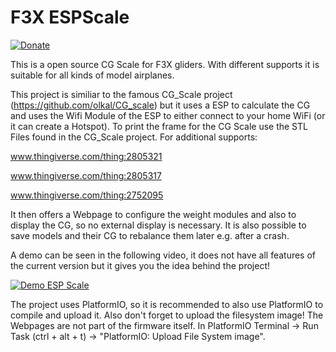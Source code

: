 # F3X ESPScale

[![Donate](https://img.shields.io/badge/Donate-PayPal-green.svg)](https://www.paypal.com/cgi-bin/webscr?cmd=_s-xclick&hosted_button_id=M9J2VFXKKF4MC&source=url)

This is a open source CG Scale for F3X gliders. With different supports it is suitable for all kinds of model airplanes.

This project is similiar to the famous CG_Scale project (https://github.com/olkal/CG_scale) but it uses a ESP to calculate the CG 
and uses the Wifi Module of the ESP to either connect to your home WiFi (or it can create a Hotspot). 
To print the frame for the CG Scale use the STL Files found in the CG_Scale project. For additional supports:

www.thingiverse.com/thing:2805321

www.thingiverse.com/thing:2805317 

www.thingiverse.com/thing:2752095

It then offers a Webpage to configure the weight modules and also to display the CG, so no external display is necessary.
It is also possible to save models and their CG to rebalance them later e.g. after a crash.

A demo can be seen in the following video, it does not have all features of the current version but it gives you the idea behind the project!

[![Demo ESP Scale](https://j.gifs.com/59qmZq.gif)](https://www.youtube.com/watch?v=NDpFU1eD0Ts)

The project uses PlatformIO, so it is recommended to also use PlatformIO to compile and upload it. 
Also don't forget to upload the filesystem image! The Webpages are not part of the firmware itself.
In PlatformIO Terminal -> Run Task (ctrl + alt + t) -> "PlatformIO: Upload File System image".